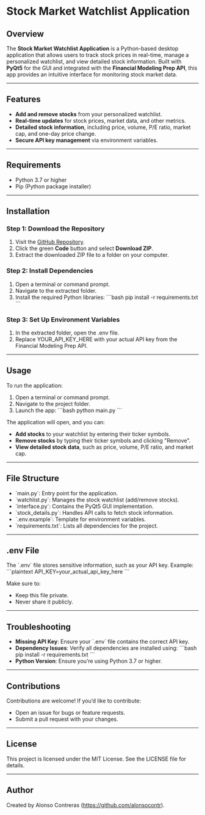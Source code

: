 # Stock Market Watchlist Application
## Overview
The **Stock Market Watchlist Application** is a Python-based desktop application that allows users to track stock prices in real-time, manage a personalized watchlist, and view detailed stock information. Built with **PyQt5** for the GUI and integrated with the **Financial Modeling Prep API**, this app provides an intuitive interface for monitoring stock market data.

---

## Features
- **Add and remove stocks** from your personalized watchlist.
- **Real-time updates** for stock prices, market data, and other metrics.
- **Detailed stock information**, including price, volume, P/E ratio, market cap, and one-day price change.
- **Secure API key management** via environment variables.

---

## Requirements
- Python 3.7 or higher
- Pip (Python package installer)

---

## Installation

### Step 1: Download the Repository
1. Visit the [GitHub Repository](https://github.com/alonsocontr/stock_watchlist).
2. Click the green **Code** button and select **Download ZIP**.
3. Extract the downloaded ZIP file to a folder on your computer.

### Step 2: Install Dependencies
1. Open a terminal or command prompt.
2. Navigate to the extracted folder.
3. Install the required Python libraries:
   \`\`\`bash
   pip install -r requirements.txt
   \`\`\`

### Step 3: Set Up Environment Variables
1. In the extracted folder, open the .env file.
2. Replace YOUR_API_KEY_HERE with your actual API key from the Financial Modeling Prep API.

---

## Usage

To run the application:
1. Open a terminal or command prompt.
2. Navigate to the project folder.
3. Launch the app:
   \`\`\`bash
   python main.py
   \`\`\`

The application will open, and you can:
- **Add stocks** to your watchlist by entering their ticker symbols.
- **Remove stocks** by typing their ticker symbols and clicking "Remove".
- **View detailed stock data**, such as price, volume, P/E ratio, and market cap.

---

## File Structure

- \`main.py\`: Entry point for the application.
- \`watchlist.py\`: Manages the stock watchlist (add/remove stocks).
- \`interface.py\`: Contains the PyQt5 GUI implementation.
- \`stock_details.py\`: Handles API calls to fetch stock information.
- \`.env.example\`: Template for environment variables.
- \`requirements.txt\`: Lists all dependencies for the project.

---

## .env File

The \`.env\` file stores sensitive information, such as your API key. Example:
\`\`\`plaintext
API_KEY=your_actual_api_key_here
\`\`\`

Make sure to:
- Keep this file private.
- Never share it publicly.

---

## Troubleshooting

- **Missing API Key**: Ensure your \`.env\` file contains the correct API key.
- **Dependency Issues**: Verify all dependencies are installed using:
  \`\`\`bash
  pip install -r requirements.txt
  \`\`\`
- **Python Version**: Ensure you’re using Python 3.7 or higher.

---

## Contributions

Contributions are welcome! If you’d like to contribute:
- Open an issue for bugs or feature requests.
- Submit a pull request with your changes.

---

## License

This project is licensed under the MIT License. See the LICENSE file for details.

---

## Author

Created by Alonso Contreras (https://github.com/alonsocontr).
